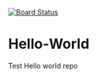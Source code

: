 [![Board Status](https://dev.azure.com/dilipkumarm027/73bb8bba-590c-4740-98cc-af6326b52943/6a2224df-332c-4c7a-a775-e5c1db986c6e/_apis/work/boardbadge/80218008-b817-447b-8bd7-61a217ac4569)](https://dev.azure.com/dilipkumarm027/73bb8bba-590c-4740-98cc-af6326b52943/_boards/board/t/6a2224df-332c-4c7a-a775-e5c1db986c6e/Microsoft.RequirementCategory)
# Hello-World
Test Hello world repo
